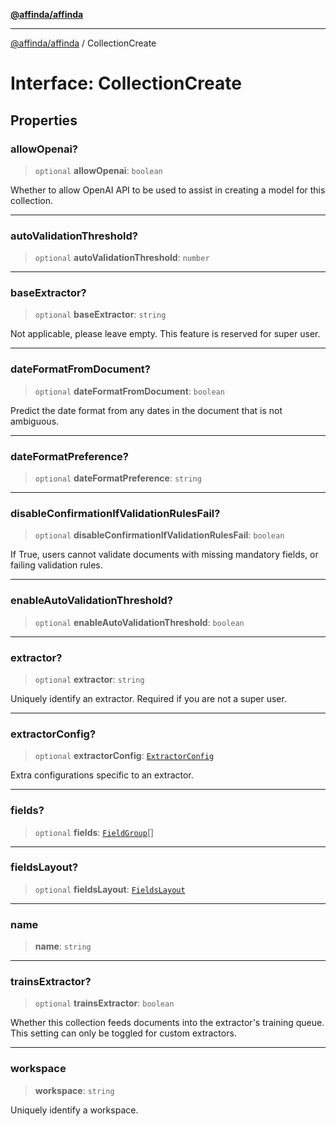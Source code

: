 [**@affinda/affinda**](../README.md)

***

[@affinda/affinda](../globals.md) / CollectionCreate

# Interface: CollectionCreate

## Properties

### allowOpenai?

> `optional` **allowOpenai**: `boolean`

Whether to allow OpenAI API to be used to assist in creating a model for this collection.

***

### autoValidationThreshold?

> `optional` **autoValidationThreshold**: `number`

***

### baseExtractor?

> `optional` **baseExtractor**: `string`

Not applicable, please leave empty. This feature is reserved for super user.

***

### dateFormatFromDocument?

> `optional` **dateFormatFromDocument**: `boolean`

Predict the date format from any dates in the document that is not ambiguous.

***

### dateFormatPreference?

> `optional` **dateFormatPreference**: `string`

***

### disableConfirmationIfValidationRulesFail?

> `optional` **disableConfirmationIfValidationRulesFail**: `boolean`

If True, users cannot validate documents with missing mandatory fields, or failing validation rules.

***

### enableAutoValidationThreshold?

> `optional` **enableAutoValidationThreshold**: `boolean`

***

### extractor?

> `optional` **extractor**: `string`

Uniquely identify an extractor. Required if you are not a super user.

***

### extractorConfig?

> `optional` **extractorConfig**: [`ExtractorConfig`](ExtractorConfig.md)

Extra configurations specific to an extractor.

***

### fields?

> `optional` **fields**: [`FieldGroup`](FieldGroup.md)[]

***

### fieldsLayout?

> `optional` **fieldsLayout**: [`FieldsLayout`](FieldsLayout.md)

***

### name

> **name**: `string`

***

### trainsExtractor?

> `optional` **trainsExtractor**: `boolean`

Whether this collection feeds documents into the extractor's training queue. This setting can only be toggled for custom extractors.

***

### workspace

> **workspace**: `string`

Uniquely identify a workspace.
